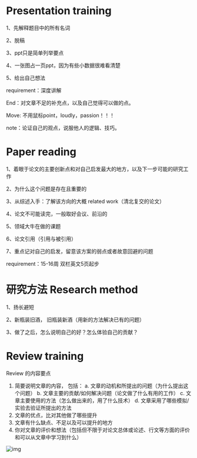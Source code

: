 # Presentation training

1、先解释题目中的所有名词

2、脱稿

3、ppt只是简单列举要点

4、一张图占一页ppt，因为有些小数据很难看清楚

5、给出自己想法

requirement：深度讲解

End：对文章不足的补充点，以及自己觉得可以做的点。

Move: 不用鼠标point，loudly，passion！！！

note：论证自己的观点，说服他人的逻辑、技巧。 

# Paper reading

1、着眼于论文的主要创新点和对自己启发最大的地方，以及下一步可能的研究工作

2、为什么这个问题是存在且重要的

3、从综述入手：了解该方向的大概 related work（清北复交的论文）

4、论文不可能读完，一般取好会议、前沿的

5、领域大牛在做的课题

6、论文引用（引用与被引用）

7、重点记对自己的启发，留意该方案的弱点或者故意回避的问题

requirement：15-16周 双栏英文5页起步

# 研究方法 Research method

1、扬长避短

2、新瓶装旧酒， 旧瓶装新酒（用新的方法解决已有的问题）

3、做了之后，怎么说明自己的好？怎么体验自己的贡献？

# Review training

Review 的内容要点
1. 简要说明文章的内容， 包括：
    a.  文章的动机和所提出的问题（为什么提出这个问题）
    b.  文章主要的贡献/如何解决问题（论文做了什么有用的工作）
    c.  文章主要使用的方法（怎么做出来的，用了什么技术）
    d.  文章采用了哪些模拟/实验去验证所提出的方法
2. 文章的优点，比对其他做了哪些提升
3. 文章有什么缺点、不足以及可以提升的地方 
4. 你对文章的评价和想法（包括但不限于对论文总体或论述、行文等方面的评价和可以从文章中学习到什么）



![img](https://pic3.zhimg.com/80/v2-594a84685b7e6ec3d95816ba6874fd8e_1440w.webp)

